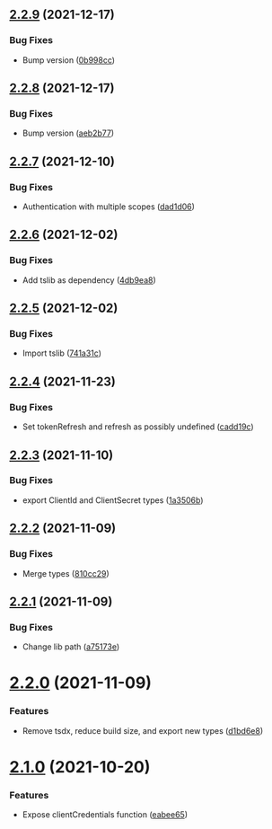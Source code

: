 ## [2.2.9](https://github.com/commercelayer/commercelayer-js-auth/compare/v2.2.8...v2.2.9) (2021-12-17)


### Bug Fixes

* Bump version ([0b998cc](https://github.com/commercelayer/commercelayer-js-auth/commit/0b998cca888a536fddb508ef811f0074085e3c5e))

## [2.2.8](https://github.com/commercelayer/commercelayer-js-auth/compare/v2.2.7...v2.2.8) (2021-12-17)


### Bug Fixes

* Bump version ([aeb2b77](https://github.com/commercelayer/commercelayer-js-auth/commit/aeb2b77828f079b03d74e32a8b5f638bf3a593b4))

## [2.2.7](https://github.com/commercelayer/commercelayer-js-auth/compare/v2.2.6...v2.2.7) (2021-12-10)


### Bug Fixes

* Authentication with multiple scopes ([dad1d06](https://github.com/commercelayer/commercelayer-js-auth/commit/dad1d06d8b0d2e455334c9f323c14eec14e34a6b))

## [2.2.6](https://github.com/commercelayer/commercelayer-js-auth/compare/v2.2.5...v2.2.6) (2021-12-02)


### Bug Fixes

* Add tslib as dependency ([4db9ea8](https://github.com/commercelayer/commercelayer-js-auth/commit/4db9ea879ea483863d1b1a4880f1a7d2af8fadd9))

## [2.2.5](https://github.com/commercelayer/commercelayer-js-auth/compare/v2.2.4...v2.2.5) (2021-12-02)


### Bug Fixes

* Import tslib ([741a31c](https://github.com/commercelayer/commercelayer-js-auth/commit/741a31c027079d4e04cf25f9b728c1a6ed1eff1f))

## [2.2.4](https://github.com/commercelayer/commercelayer-js-auth/compare/v2.2.3...v2.2.4) (2021-11-23)


### Bug Fixes

* Set tokenRefresh and refresh as possibly undefined ([cadd19c](https://github.com/commercelayer/commercelayer-js-auth/commit/cadd19c97fe084ff0fe79589d671f9aaab525e26))

## [2.2.3](https://github.com/commercelayer/commercelayer-js-auth/compare/v2.2.2...v2.2.3) (2021-11-10)


### Bug Fixes

* export ClientId and ClientSecret types ([1a3506b](https://github.com/commercelayer/commercelayer-js-auth/commit/1a3506ba39a741ba735c082ad7e057b11331a668))

## [2.2.2](https://github.com/commercelayer/commercelayer-js-auth/compare/v2.2.1...v2.2.2) (2021-11-09)


### Bug Fixes

* Merge types ([810cc29](https://github.com/commercelayer/commercelayer-js-auth/commit/810cc293ce388c9d0e81c7046eeef9f0a5541065))

## [2.2.1](https://github.com/commercelayer/commercelayer-js-auth/compare/v2.2.0...v2.2.1) (2021-11-09)


### Bug Fixes

* Change lib path ([a75173e](https://github.com/commercelayer/commercelayer-js-auth/commit/a75173e69bbd97988bc7e186fca1a51bd6e5da42))

# [2.2.0](https://github.com/commercelayer/commercelayer-js-auth/compare/v2.1.0...v2.2.0) (2021-11-09)


### Features

* Remove tsdx, reduce build size, and export new types ([d1bd6e8](https://github.com/commercelayer/commercelayer-js-auth/commit/d1bd6e8c5abddb9f1a66314e5e609d6fd9476185))

# [2.1.0](https://github.com/commercelayer/commercelayer-js-auth/compare/v2.0.8...v2.1.0) (2021-10-20)


### Features

* Expose clientCredentials function ([eabee65](https://github.com/commercelayer/commercelayer-js-auth/commit/eabee65b06aa9c7233741a431723b80fb51f7286))
